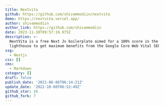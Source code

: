 ```yaml
---
title: Nextvita
github: https://github.com/shivammodiin/nextvita
demo: https://nextvita.vercel.app/
author: shivammodiin
author_link: https://github.com/shivammodiin
date: 2023-11-30T09:57:19.975Z
description: >-
  NextVita is a free Next Js boilerplate aimed for a 100% score in the
  lighthouse to get maximum benefits from the Google Core Web Vital SEO update.
ssg:
  - Nextjs
css: []
cms:
  - Markdown
category: []
draft: false
publish_date: '2021-06-06T06:14:21Z'
update_date: '2022-10-08T06:52:49Z'
github_star: 16
github_fork: 7
---
```

